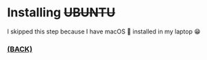 # Installing ~~UBUNTU~~

I skipped this step because I have macOS  installed in my laptop 😁

### [(BACK)](https://github.com/PranavKrishnan007/amfoss-tasks)
